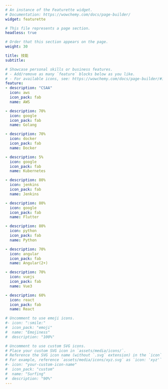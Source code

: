 ```yaml
---
# An instance of the Featurette widget.
# Documentation: https://wowchemy.com/docs/page-builder/
widget: featurette

# This file represents a page section.
headless: true

# Order that this section appears on the page.
weight: 30

title: 技能
subtitle:

# Showcase personal skills or business features.
# - Add/remove as many `feature` blocks below as you like.
# - For available icons, see: https://wowchemy.com/docs/page-builder/#icons
feature:
- description: "CSAA"
  icon: aws
  icon_pack: fab
  name: AWS

- description: 70%
  icon: google
  icon_pack: fab
  name: Golang

- description: 70%
  icon: docker
  icon_pack: fab
  name: Docker

- description: 5%
  icon: google
  icon_pack: fab
  name: Kubernetes

- description: 80%
  icon: jenkins
  icon_pack: fab
  name: Jenkins

- description: 80%
  icon: google
  icon_pack: fab
  name: Flutter

- description: 80%
  icon: python
  icon_pack: fab
  name: Python

- description: 70%
  icon: angular
  icon_pack: fab
  name: Angular(2+)

- description: 70%
  icon: vuejs
  icon_pack: fab
  name: Vue3

- description: 60%
  icon: react
  icon_pack: fab
  name: React

# Uncomment to use emoji icons.
#- icon: ":smile:"
#  icon_pack: "emoji"
#  name: "Emojiness"
#  description: "100%"  

# Uncomment to use custom SVG icons.
# Place your custom SVG icon in `assets/media/icons/`.
# Reference the SVG icon name (without `.svg` extension) in the `icon` field.
# For example, reference `assets/media/icons/xyz.svg` as `icon: 'xyz'`
#- icon: "your-custom-icon-name"
#  icon_pack: "custom"
#  name: "Surfing"
#  description: "90%"
---
```

